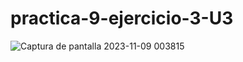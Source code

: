 # practica-9-ejercicio-3-U3
![Captura de pantalla 2023-11-09 003815](https://github.com/NoeDominguezLonginos/practica-9-ejercicio-3-U3/assets/148461767/eeedfa8d-b871-41ed-bfaa-e87b71de38c3)
